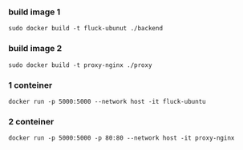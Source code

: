 ### build image 1
```sudo docker build -t fluck-ubunut ./backend```
### build image 2
```sudo docker build -t proxy-nginx ./proxy```

### 1 conteiner
```docker run -p 5000:5000 --network host -it fluck-ubuntu```
### 2 conteiner
```docker run -p 5000:5000 -p 80:80 --network host -it proxy-nginx```
